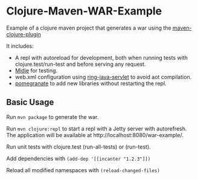 # Clojure-Maven-WAR-Example

Example of a clojure maven project that generates a war using the [maven-clojure-plugin](https://github.com/talios/clojure-maven-plugin)

It includes:

* A repl with autoreload for development, both when running tests with clojure.test/run-test and before serving any request.
* [Midje](https://github.com/marick/Midje/) for testing.
* web.xml configuration using [ring-java-servlet](https://github.com/laurentpetit/ring-java-servlet) to avoid aot compilation.
* [pomegranate](https://github.com/cemerick/pomegranate) to add new libraries without restarting the repl.

## Basic Usage

Run `mvn package` to generate the war.

Run `mvn clojure:repl` to start a repl with a Jetty server with autorefresh. The application will be available at http://localhost:8080/war-example/.

Run unit tests with clojure.test (run-all-tests) or (run-test).

Add dependencies with `(add-dep '[[incanter "1.2.3"]])`

Reload all modified namespaces with `(reload-changed-files)`